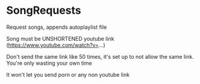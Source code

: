# SongRequests
Request songs, appends autoplaylist file

Song must be UNSHORTENED youtube link (https://www.youtube.com/watch?v=...)

Don't send the same link like 50 times, it's set up to not allow the same link. You're only wasting your own time

It won't let you send porn or any non youtube link
